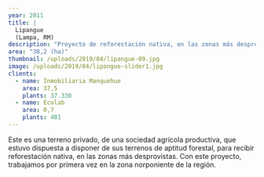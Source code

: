 ```yaml
---
year: 2011
title: |
  Lipangue 
  (Lampa, RM)
description: "Proyecto de reforestación nativa, en las zonas más desprovistas de una sociedad agrícola productiva."
area: "38,2 (ha)"
thumbnail: /uploads/2019/04/lipangue-09.jpg
image: /uploads/2019/04/lipangue-slider1.jpg
clients:
  - name: Inmobiliaria Manquehue
    area: 37,5
    plants: 37.330
  - name: Ecolab
    area: 0,7
    plants: 481
---
```


Este es una terreno privado, de una sociedad agrícola productiva, que estuvo dispuesta a disponer de sus terrenos de aptitud forestal, para recibir reforestación nativa, en las zonas más desprovistas. Con este proyecto, trabajamos por primera vez en la zona norponiente de la región.
